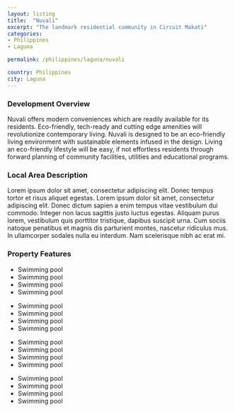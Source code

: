 ```yaml
---
layout: listing
title:  "Nuvali"
excerpt: "The landmark residential community in Circuit Makati"
categories: 
- Philippines
- Laguna

permalink: /philippines/laguna/nuvali

country: Philippines
city: Laguna
---
```


<h3>Development Overview</h3>
<p>Nuvali offers modern conveniences which are readily available for its residents. Eco-friendly, tech-ready and cutting edge amenities will revolutionize contemporary living.  Nuvali is designed to be an eco-friendly living environment with sustainable elements infused in the design. Living an eco-friendly lifestyle will be easy, if not effortless residents through forward planning of community facilities, utilities and educational programs.</p>

<h3>Local Area Description</h3>
<p>Lorem ipsum dolor sit amet, consectetur adipiscing elit. Donec tempus tortor et risus aliquet egestas. Lorem ipsum dolor sit amet, consectetur adipiscing elit. Donec dictum sapien a enim tempus vitae vestibulum dui commodo. Integer non lacus sagittis justo luctus egestas. Aliquam purus lorem, vestibulum quis porttitor tristique, dapibus suscipit urna. Cum sociis natoque penatibus et magnis dis parturient montes, nascetur ridiculus mus. In ullamcorper sodales nulla eu interdum. Nam scelerisque nibh ac erat mi.</p>

<h3>Property Features</h3>
<div class="features clearfix">
<ul>
  <li>Swimming pool</li>
  <li>Swimming pool</li>
  <li>Swimming pool</li>
  <li>Swimming pool</li>
</ul>
 <ul>
  <li>Swimming pool</li>
  <li>Swimming pool</li>
  <li>Swimming pool</li>
  <li>Swimming pool</li>
</ul>
 <ul>
  <li>Swimming pool</li>
  <li>Swimming pool</li>
  <li>Swimming pool</li>
  <li>Swimming pool</li>
</ul>
 <ul>
  <li>Swimming pool</li>
  <li>Swimming pool</li>
  <li>Swimming pool</li>
  <li>Swimming pool</li>
</ul>
</div>